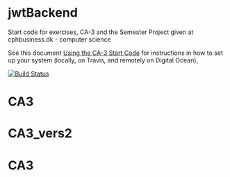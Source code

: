 # jwtBackend

Start code for exercises, CA-3 and the Semester Project given at cphbusiness.dk - computer science

See this document [Using the CA-3 Start Code](https://docs.google.com/document/d/1lvNUPW8NbyFRY8LG_7njkwmHdFeimS8c4w0tdw23WsI/edit?usp=sharing) for instructions in how to set up your system (locally, on Travis, and remotely on Digital Ocean),

[![Build Status](https://travis-ci.org/cphdat3sem2019spring/semester-seed.svg?branch=master)](https://travis-ci.org/cphdat3sem2019spring/semester-seed)
# CA3
# CA3_vers2
# CA3
